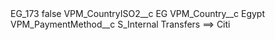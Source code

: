 <?xml version="1.0" encoding="UTF-8"?>
<CustomMetadata xmlns="http://soap.sforce.com/2006/04/metadata" xmlns:xsi="http://www.w3.org/2001/XMLSchema-instance" xmlns:xsd="http://www.w3.org/2001/XMLSchema">
    <label>EG_173</label>
    <protected>false</protected>
    <values>
        <field>VPM_CountryISO2__c</field>
        <value xsi:type="xsd:string">EG</value>
    </values>
    <values>
        <field>VPM_Country__c</field>
        <value xsi:type="xsd:string">Egypt</value>
    </values>
    <values>
        <field>VPM_PaymentMethod__c</field>
        <value xsi:type="xsd:string">S_Internal Transfers ==&gt; Citi</value>
    </values>
</CustomMetadata>
